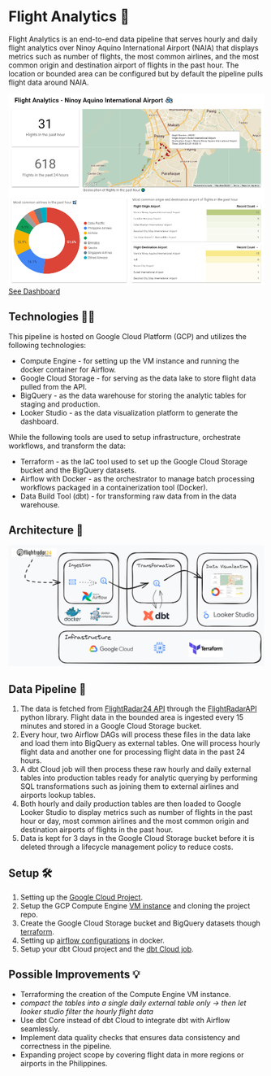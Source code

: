 # Flight Analytics 🛫

Flight Analytics is an end-to-end data pipeline that serves hourly and daily flight analytics over  Ninoy Aquino International Airport (NAIA) that displays metrics such as number of flights, the most common airlines, and the most common origin and destination airport of flights in the past hour. The location or bounded area can be configured but by default the pipeline pulls flight data around NAIA.

![](guides/images/sample_preview1.png)
[See Dashboard](https://lookerstudio.google.com/reporting/b45cbd84-1db9-46cb-b454-6db393eb282e)

## Technologies 👨‍💻

This pipeline is hosted on Google Cloud Platform (GCP) and utilizes the following technologies:
- Compute Engine - for setting up the VM instance and running the docker container for Airflow.
- Google Cloud Storage - for serving as the data lake to store flight data pulled from the API.
- BigQuery - as the data warehouse for storing the analytic tables for staging and production.
- Looker Studio - as the data visualization platform to generate the dashboard.

While the following tools are used to setup infrastructure, orchestrate workflows, and transform the data:
- Terraform - as the IaC tool used to set up the Google Cloud Storage bucket and the BigQuery datasets.
- Airflow with Docker - as the orchestrator to manage batch processing workflows packaged in a containerization tool (Docker).
- Data Build Tool (dbt) - for transforming raw data from in the data warehouse.


## Architecture 👷

![](guides/images/Architecture_2.png)


## Data Pipeline 🔧

1. The data is fetched from [FlightRadar24 API](https://fr24api.flightradar24.com/docs) through the [FlightRadarAPI](https://pypi.org/project/FlightRadarAPI/) python library. Flight data in the bounded area is ingested every 15 minutes and stored in a Google Cloud Storage bucket.
2. Every hour, two Airflow DAGs will process these files in the data lake and load them into BigQuery as external tables. One will process hourly flight data and another one for processing flight data in the past 24 hours. 
3. A dbt Cloud job will then process these raw hourly and daily external tables into production tables ready for analytic querying by performing SQL transformations such as joining them to external airlines and airports lookup tables.
4. Both hourly and daily production tables are then loaded to Google Looker Studio to display metrics such as number of flights in the past hour or day, most common airlines and the most common origin and destination airports of flights in the past hour.
5. Data is kept for 3 days in the Google Cloud Storage bucket before it is deleted through a lifecycle management policy to reduce costs.


## Setup 🛠️
1. Setting up the [Google Cloud Project](guides/GCP_setup.md).
2. Setup the GCP Compute Engine [VM instance](guides/GCP_Compute_Engine_VM_setup.md) and cloning the project repo.
3. Create the Google Cloud Storage bucket and BigQuery datasets though [terraform](guides/Terraform_GCS_bucket_BQ_dataset_setup.md).
4. Setting up [airflow configurations](guides/Airflow_Docker_setup.md) in docker.
5. Setup your dbt Cloud project and the [dbt Cloud job](guides/dbt_Cloud_setup.md).


## Possible Improvements 💡
- Terraforming the creation of the Compute Engine VM instance.
- *compact the tables into a single daily external table only → then let looker studio filter the hourly flight data*
- Use dbt Core instead of dbt Cloud to integrate dbt with Airflow seamlessly.
- Implement data quality checks that ensures data consistency and correctness in the pipeline.
- Expanding project scope by covering flight data in more regions or airports in the Philippines.